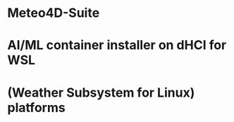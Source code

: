 # Meteo4D-Suite
# AI/ML container installer on dHCI for WSL
# (Weather Subsystem for Linux) platforms
